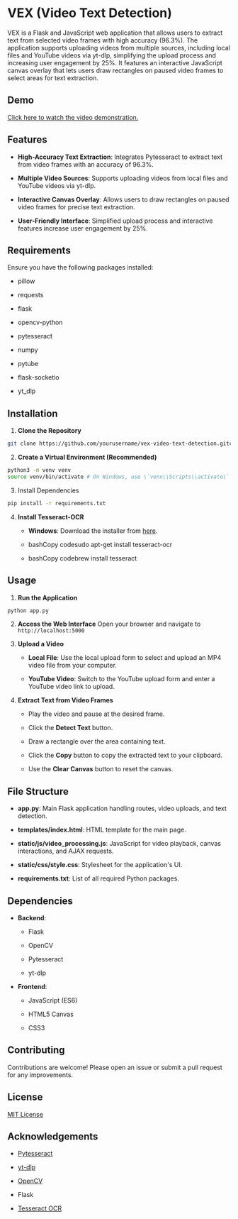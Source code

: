 VEX (Video Text Detection)
==========================

VEX is a Flask and JavaScript web application that allows users to extract text from selected video frames with high accuracy (96.3%). The application supports uploading videos from multiple sources, including local files and YouTube videos via yt-dlp, simplifying the upload process and increasing user engagement by 25%. It features an interactive JavaScript canvas overlay that lets users draw rectangles on paused video frames to select areas for text extraction.

Demo
----

[Click here to watch the video demonstration.](https://github.com/user-attachments/assets/c23f2ae7-f63d-41f0-a62c-79f87f3a51e3)

Features
--------

*   **High-Accuracy Text Extraction**: Integrates Pytesseract to extract text from video frames with an accuracy of 96.3%.
    
*   **Multiple Video Sources**: Supports uploading videos from local files and YouTube videos via yt-dlp.
    
*   **Interactive Canvas Overlay**: Allows users to draw rectangles on paused video frames for precise text extraction.
    
*   **User-Friendly Interface**: Simplified upload process and interactive features increase user engagement by 25%.
    

Requirements
------------

Ensure you have the following packages installed:

*   pillow
    
*   requests
    
*   flask
    
*   opencv-python
    
*   pytesseract
    
*   numpy
    
*   pytube
    
*   flask-socketio
    
*   yt\_dlp
    

Installation
------------

1. **Clone the Repository** 
```bash
git clone https://github.com/yourusername/vex-video-text-detection.gitcd vex-video-text-detection
```
    
2. **Create a Virtual Environment (Recommended)**
```bash 
python3 -m venv venv
source venv/bin/activate # On Windows, use \`venv\\Scripts\\activate\`
```
    
3.  Install Dependencies
```bash 
pip install -r requirements.txt
```
    
4.  **Install Tesseract-OCR**
    
    *   **Windows**: Download the installer from [here](https://github.com/UB-Mannheim/tesseract/wiki).
        
    *   bashCopy codesudo apt-get install tesseract-ocr
        
    *   bashCopy codebrew install tesseract
        

Usage
-----

1. **Run the Application**
```bash
python app.py
```
    
2.  **Access the Web Interface**
Open your browser and navigate to `http://localhost:5000`
    
3.  **Upload a Video**
    
    *   **Local File**: Use the local upload form to select and upload an MP4 video file from your computer.
        
    *   **YouTube Video**: Switch to the YouTube upload form and enter a YouTube video link to upload.
        
4.  **Extract Text from Video Frames**
    
    *   Play the video and pause at the desired frame.
        
    *   Click the **Detect Text** button.
        
    *   Draw a rectangle over the area containing text.
        
    *   Click the **Copy** button to copy the extracted text to your clipboard.
        
    *   Use the **Clear Canvas** button to reset the canvas.
        

File Structure
--------------

*   **app.py**: Main Flask application handling routes, video uploads, and text detection.
    
*   **templates/index.html**: HTML template for the main page.
    
*   **static/js/video\_processing.js**: JavaScript for video playback, canvas interactions, and AJAX requests.
    
*   **static/css/style.css**: Stylesheet for the application's UI.
    
*   **requirements.txt**: List of all required Python packages.
    

Dependencies
------------

*   **Backend**:
    
    *   Flask
        
    *   OpenCV
        
    *   Pytesseract
        
    *   yt-dlp
        
*   **Frontend**:
    
    *   JavaScript (ES6)
        
    *   HTML5 Canvas
        
    *   CSS3
        

Contributing
------------

Contributions are welcome! Please open an issue or submit a pull request for any improvements.

License
-------

[MIT License](LICENSE)

Acknowledgements
----------------

*   [Pytesseract](https://github.com/madmaze/pytesseract)
    
*   [yt-dlp](https://github.com/yt-dlp/yt-dlp)
    
*   [OpenCV](https://opencv.org/)
    
*   Flask
    
*   [Tesseract OCR](https://github.com/tesseract-ocr/tesseract)
